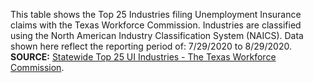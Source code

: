 This table shows the Top 25 Industries filing Unemployment Insurance claims with the Texas Workforce Commission. Industries are classified using the North American Industry Classification System (NAICS). Data shown here reflect the reporting period of:  7/29/2020 to 8/29/2020.</br>
**SOURCE:** [Statewide Top 25 UI Industries - The Texas Workforce Commission](https://texasmapsonline.com/portal/apps/MapSeries/index.html?appid=e3e490c4196a45868610f65b72e9f303).